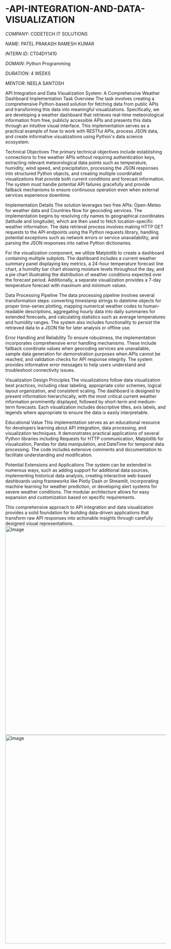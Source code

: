 # -API-INTEGRATION-AND-DATA-VISUALIZATION

*COMPANY*: CODETECH IT SOLUTIONS

*NAME*: PATEL PRAKASH RAMESH KUMAR

*INTERN ID*: CT04DY1410

*DOMAIN*: Python Programming

*DURATION*: 4 WEEKS

*MENTOR*: NEELA SANTOSH

API Integration and Data Visualization System: A Comprehensive Weather Dashboard Implementation
Task Overview
The task involves creating a comprehensive Python-based solution for fetching data from public APIs and transforming this data into meaningful visualizations. Specifically, we are developing a weather dashboard that retrieves real-time meteorological information from free, publicly accessible APIs and presents this data through an intuitive visual interface. This implementation serves as a practical example of how to work with RESTful APIs, process JSON data, and create informative visualizations using Python's data science ecosystem.

Technical Objectives
The primary technical objectives include establishing connections to free weather APIs without requiring authentication keys, extracting relevant meteorological data points such as temperature, humidity, wind speed, and precipitation, processing the JSON responses into structured Python objects, and creating multiple coordinated visualizations that provide both current conditions and forecast information. The system must handle potential API failures gracefully and provide fallback mechanisms to ensure continuous operation even when external services experience downtime.

Implementation Details
The solution leverages two free APIs: Open-Meteo for weather data and Countries Now for geocoding services. The implementation begins by resolving city names to geographical coordinates (latitude and longitude), which are then used to fetch location-specific weather information. The data retrieval process involves making HTTP GET requests to the API endpoints using the Python requests library, handling potential exceptions such as network errors or service unavailability, and parsing the JSON responses into native Python dictionaries.

For the visualization component, we utilize Matplotlib to create a dashboard containing multiple subplots. The dashboard includes a current weather summary panel displaying key metrics, a 24-hour temperature forecast line chart, a humidity bar chart showing moisture levels throughout the day, and a pie chart illustrating the distribution of weather conditions expected over the forecast period. Additionally, a separate visualization provides a 7-day temperature forecast with maximum and minimum values.

Data Processing Pipeline
The data processing pipeline involves several transformation steps: converting timestamp strings to datetime objects for proper time-series plotting, mapping numerical weather codes to human-readable descriptions, aggregating hourly data into daily summaries for extended forecasts, and calculating statistics such as average temperatures and humidity ranges. The system also includes functionality to persist the retrieved data to a JSON file for later analysis or offline use.

Error Handling and Reliability
To ensure robustness, the implementation incorporates comprehensive error handling mechanisms. These include fallback coordinate values when geocoding services are unavailable, sample data generation for demonstration purposes when APIs cannot be reached, and validation checks for API response integrity. The system provides informative error messages to help users understand and troubleshoot connectivity issues.

Visualization Design Principles
The visualizations follow data visualization best practices, including clear labeling, appropriate color schemes, logical layout organization, and consistent scaling. The dashboard is designed to present information hierarchically, with the most critical current weather information prominently displayed, followed by short-term and medium-term forecasts. Each visualization includes descriptive titles, axis labels, and legends where appropriate to ensure the data is easily interpretable.

Educational Value
This implementation serves as an educational resource for developers learning about API integration, data processing, and visualization techniques. It demonstrates practical applications of several Python libraries including Requests for HTTP communication, Matplotlib for visualization, Pandas for data manipulation, and DateTime for temporal data processing. The code includes extensive comments and documentation to facilitate understanding and modification.

Potential Extensions and Applications
The system can be extended in numerous ways, such as adding support for additional data sources, implementing historical data analysis, creating interactive web-based dashboards using frameworks like Plotly Dash or Streamlit, incorporating machine learning for weather prediction, or developing alert systems for severe weather conditions. The modular architecture allows for easy expansion and customization based on specific requirements.

This comprehensive approach to API integration and data visualization provides a solid foundation for building data-driven applications that transform raw API responses into actionable insights through carefully designed visual representations.
<img width="1366" height="655" alt="Image" src="https://github.com/user-attachments/assets/bcd5f0a8-3dd5-465f-ae66-df660f57fe8f" />
<img width="1366" height="655" alt="Image" src="https://github.com/user-attachments/assets/47d9c509-e5f0-4ae6-9d14-ae2fd8e30560" />
